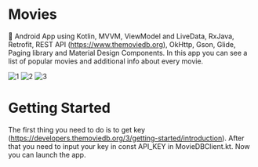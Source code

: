 # Movies
🎥 Android App using Kotlin, MVVM, ViewModel and LiveData, RxJava, Retrofit, REST API (https://www.themoviedb.org), OkHttp, Gson, Glide, Paging library and Material Design Components. In this app you can see a list of popular movies and additional info about every movie.

![1](https://user-images.githubusercontent.com/76612421/146811886-f43ce884-0374-4ff0-8bf9-07cad6047b38.PNG)
![2](https://user-images.githubusercontent.com/76612421/146811893-0f189709-9110-4c2f-86bc-335e865a815d.PNG)
![3](https://user-images.githubusercontent.com/76612421/146811906-1cc8ec34-cd5f-4f0a-8b06-904377b8a3a7.PNG)


# Getting Started
The first thing you need to do is to get key (https://developers.themoviedb.org/3/getting-started/introduction). After that you need to input your key in const API_KEY in MovieDBClient.kt. Now you can launch the app.
